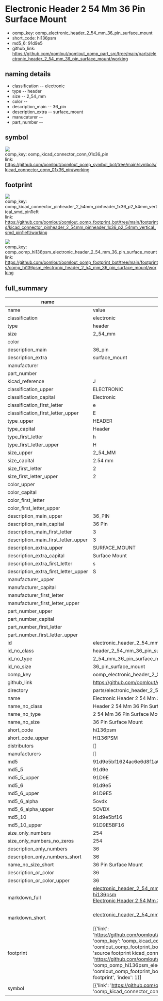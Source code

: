 # Electronic Header 2 54 Mm 36 Pin Surface Mount

  
* oomp_key: oomp_electronic_header_2_54_mm_36_pin_surface_mount 
* short_code: hi136psm
* md5_6: 91d9e5  
* github_link: https://github.com/oomlout/oomlout_oomp_part_src/tree/main/parts/electronic_header_2_54_mm_36_pin_surface_mount/working  
## naming details
* classification -- electronic
* type -- header
* size -- 2_54_mm
* color -- 
* description_main -- 36_pin
* description_extra -- surface_mount
* manucaturer -- 
* part_number -- 



## symbol

![](symbol/{index}/working/working_600.png)  
oomp_key: oomp_kicad_connector_conn_01x36_pin  
link: https://github.com/oomlout/oomlout_oomp_symbol_bot/tree/main/symbols/kicad_connector_conn_01x36_pin/working  

## footprint

![](footprint/{index}/working/working_600.png)  
oomp_key: oomp_kicad_connector_pinheader_2_54mm_pinheader_1x36_p2_54mm_vertical_smd_pin1left  
link: https://github.com/oomlout/oomlout_oomp_footprint_bot/tree/main/footprints/kicad_connector_pinheader_2_54mm_pinheader_1x36_p2_54mm_vertical_smd_pin1left/working  

![](footprint/{index}/working/working_600.png)  
oomp_key: oomp_oomp_hi136psm_electronic_header_2_54_mm_36_pin_surface_mount  
link: https://github.com/oomlout/oomlout_oomp_footprint_bot/tree/main/footprints/oomp_hi136psm_electronic_header_2_54_mm_36_pin_surface_mount/working  

## full_summary
| name | value | 
| --- | --- | 
| name | value | 
| classification | electronic | 
| type | header | 
| size | 2_54_mm | 
| color |  | 
| description_main | 36_pin | 
| description_extra | surface_mount | 
| manufacturer |  | 
| part_number |  | 
| kicad_reference | J | 
| classification_upper | ELECTRONIC | 
| classification_capital | Electronic | 
| classification_first_letter | e | 
| classification_first_letter_upper | E | 
| type_upper | HEADER | 
| type_capital | Header | 
| type_first_letter | h | 
| type_first_letter_upper | H | 
| size_upper | 2_54_MM | 
| size_capital | 2.54 mm | 
| size_first_letter | 2 | 
| size_first_letter_upper | 2 | 
| color_upper |  | 
| color_capital |  | 
| color_first_letter |  | 
| color_first_letter_upper |  | 
| description_main_upper | 36_PIN | 
| description_main_capital | 36 Pin | 
| description_main_first_letter | 3 | 
| description_main_first_letter_upper | 3 | 
| description_extra_upper | SURFACE_MOUNT | 
| description_extra_capital | Surface Mount | 
| description_extra_first_letter | s | 
| description_extra_first_letter_upper | S | 
| manufacturer_upper |  | 
| manufacturer_capital |  | 
| manufacturer_first_letter |  | 
| manufacturer_first_letter_upper |  | 
| part_number_upper |  | 
| part_number_capital |  | 
| part_number_first_letter |  | 
| part_number_first_letter_upper |  | 
| id | electronic_header_2_54_mm_36_pin_surface_mount | 
| id_no_class | header_2_54_mm_36_pin_surface_mount | 
| id_no_type | 2_54_mm_36_pin_surface_mount | 
| id_no_size | 36_pin_surface_mount | 
| oomp_key | oomp_electronic_header_2_54_mm_36_pin_surface_mount | 
| github_link | https://github.com/oomlout/oomlout_oomp_part_src/tree/main/parts/electronic_header_2_54_mm_36_pin_surface_mount/working | 
| directory | parts/electronic_header_2_54_mm_36_pin_surface_mount | 
| name | Electronic Header 2 54 Mm 36 Pin Surface Mount | 
| name_no_class | Header 2 54 Mm 36 Pin Surface Mount | 
| name_no_type | 2 54 Mm 36 Pin Surface Mount | 
| name_no_size | 36 Pin Surface Mount | 
| short_code | hi136psm | 
| short_code_upper | HI136PSM | 
| distributors | [] | 
| manufacturers | [] | 
| md5 | 91d9e5bf1624ac6e6d8f1a0df04df659 | 
| md5_5 | 91d9e | 
| md5_5_upper | 91D9E | 
| md5_6 | 91d9e5 | 
| md5_6_upper | 91D9E5 | 
| md5_6_alpha | 5ovdx | 
| md5_6_alpha_upper | 5OVDX | 
| md5_10 | 91d9e5bf16 | 
| md5_10_upper | 91D9E5BF16 | 
| size_only_numbers | 254 | 
| size_only_numbers_no_zeros | 254 | 
| description_only_numbers | 36 | 
| description_only_numbers_short | 36 | 
| name_no_size_short | 36 Pin Surface Mount | 
| description_or_color | 36 | 
| description_or_color_upper | 36 | 
| markdown_full | [electronic_header_2_54_mm_36_pin_surface_mount](https://github.com/oomlout/oomlout_oomp_part_src/tree/main/parts/electronic_header_2_54_mm_36_pin_surface_mount/working)<br>[hi136psm](https://github.com/oomlout/oomlout_oomp_part_src/tree/main/parts/electronic_header_2_54_mm_36_pin_surface_mount/working)<br>[Electronic Header 2 54 Mm 36 Pin Surface Mount](https://github.com/oomlout/oomlout_oomp_part_src/tree/main/parts/electronic_header_2_54_mm_36_pin_surface_mount/working)<br><br> | 
| markdown_short | [electronic_header_2_54_mm_36_pin_surface_mount](https://github.com/oomlout/oomlout_oomp_part_src/tree/main/parts/electronic_header_2_54_mm_36_pin_surface_mount/working)<br><br> | 
| footprint | [{'link': 'https://github.com/oomlout/oomlout_oomp_footprint_bot/tree/main/foootprntss/kicad_connector_pinheader_2_54mm_pinheader_1x36_p2_54mm_vertical_smd_pin1left', 'oomp_key': 'oomp_kicad_connector_pinheader_2_54mm_pinheader_1x36_p2_54mm_vertical_smd_pin1left', 'directory': 'oomlout_oomp_footprint_bot/footprints/kicad_connector_pinheader_2_54mm_pinheader_1x36_p2_54mm_vertical_smd_pin1left//working/working.kicad_mod', 'note': 'source footprint kicad_connector_pinheader_2_54mm_pinheader_1x36_p2_54mm_vertical_smd_pin1left', 'index': 0}, {'link': 'https://github.com/oomlout/oomlout_oomp_footprint_bot/tree/main/foootprntss/oomp_hi136psm_electronic_header_2_54_mm_36_pin_surface_mount', 'oomp_key': 'oomp_oomp_hi136psm_electronic_header_2_54_mm_36_pin_surface_mount', 'directory': 'oomlout_oomp_footprint_bot/footprints/oomp_hi136psm_electronic_header_2_54_mm_36_pin_surface_mount//working/working.kicad_mod', 'note': 'oomp generated footprint', 'index': 1}] | 
| symbol | [{'link': 'https://github.com/oomlout/oomlout_oomp_symbol_bot/tree/main/symbols/kicad_connector_conn_01x36_pin', 'oomp_key': 'oomp_kicad_connector_conn_01x36_pin', 'directory': 'oomlout_oomp_symbol_bot/symbols/kicad_connector_conn_01x36_pin//working/working.kicad_sym', 'index': 0}] | 
